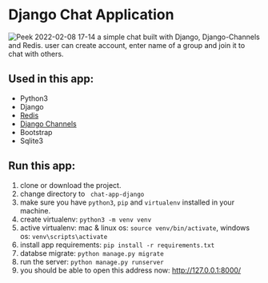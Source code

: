 # Django Chat Application
![Peek 2022-02-08 17-14](https://user-images.githubusercontent.com/71011395/152999513-f84d4186-33d0-4ca0-9df1-b70d72727b4c.gif)
a simple chat built with Django, Django-Channels and Redis. user can create account, enter name of a group and join it to chat with others.

## Used in this app:
- Python3
- Django
- [Redis](https://redis.io)
- [Django Channels](https://channels.readthedocs.io/en/stable/)
- Bootstrap
- Sqlite3

## Run this app:
1. clone or download the project.
2. change directory to ``` chat-app-django```
3. make sure you have ``python3``, ```pip``` and ```virtualenv``` installed in your machine.
4. create virtualenv: ```python3 -m venv venv```
5. active virtualenv: mac & linux os: ```source venv/bin/activate```, windows os: ```venv\scripts\activate```
6. install app requirements: ```pip install -r requirements.txt```
7. databse migrate: ```python manage.py migrate```
8. run the server: ```python manage.py runserver```
9. you should be able to open this address now: http://127.0.0.1:8000/
